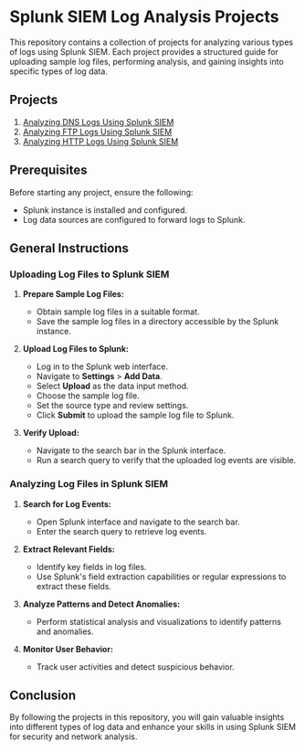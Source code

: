 # Splunk SIEM Log Analysis Projects

This repository contains a collection of projects for analyzing various types of logs using Splunk SIEM. Each project provides a structured guide for uploading sample log files, performing analysis, and gaining insights into specific types of log data.

## Projects

1. [Analyzing DNS Logs Using Splunk SIEM](https://github.com/yourusername/Project1-Analyzing-DNS-Logs)
2. [Analyzing FTP Logs Using Splunk SIEM](https://github.com/yourusername/Project2-Analyzing-FTP-Logs)
3. [Analyzing HTTP Logs Using Splunk SIEM](https://github.com/yourusername/Project3-Analyzing-HTTP-Logs)
<!-- 
4. [Analyzing SSH Logs Using Splunk SIEM](https://github.com/yourusername/Project4-Analyzing-SSH-Logs)
5. [Analyzing Tunnel Logs Using Splunk SIEM](https://github.com/yourusername/Project5-Analyzing-Tunnel-Logs)
6. [Analyzing SMTP Logs Using Splunk SIEM](https://github.com/yourusername/Project6-Analyzing-SMTP-Logs)
7. [Analyzing DHCP Logs Using Splunk SIEM](https://github.com/yourusername/Project7-Analyzing-DHCP-Logs)
-->

## Prerequisites

Before starting any project, ensure the following:
- Splunk instance is installed and configured.
- Log data sources are configured to forward logs to Splunk.

## General Instructions

### Uploading Log Files to Splunk SIEM

1. **Prepare Sample Log Files:**
   - Obtain sample log files in a suitable format.
   - Save the sample log files in a directory accessible by the Splunk instance.

2. **Upload Log Files to Splunk:**
   - Log in to the Splunk web interface.
   - Navigate to **Settings** > **Add Data**.
   - Select **Upload** as the data input method.
   - Choose the sample log file.
   - Set the source type and review settings.
   - Click **Submit** to upload the sample log file to Splunk.

3. **Verify Upload:**
   - Navigate to the search bar in the Splunk interface.
   - Run a search query to verify that the uploaded log events are visible.

### Analyzing Log Files in Splunk SIEM

1. **Search for Log Events:**
   - Open Splunk interface and navigate to the search bar.
   - Enter the search query to retrieve log events.

2. **Extract Relevant Fields:**
   - Identify key fields in log files.
   - Use Splunk's field extraction capabilities or regular expressions to extract these fields.

3. **Analyze Patterns and Detect Anomalies:**
   - Perform statistical analysis and visualizations to identify patterns and anomalies.

4. **Monitor User Behavior:**
   - Track user activities and detect suspicious behavior.

## Conclusion

By following the projects in this repository, you will gain valuable insights into different types of log data and enhance your skills in using Splunk SIEM for security and network analysis.

